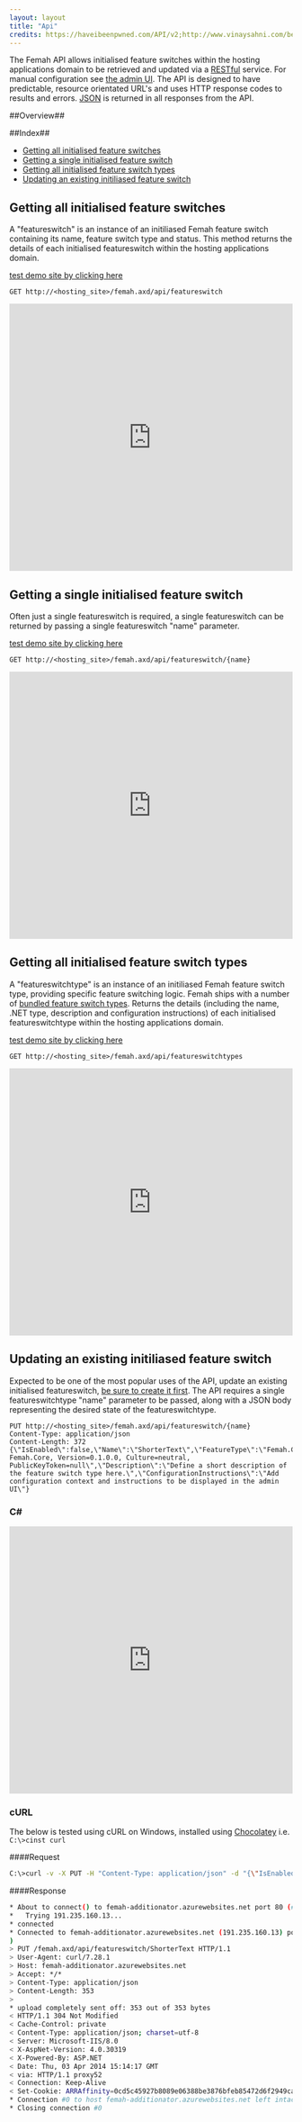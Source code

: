 ```yaml
---
layout: layout
title: "Api"
credits: https://haveibeenpwned.com/API/v2;http://www.vinaysahni.com/best-practices-for-a-pragmatic-restful-api
---
```


The Femah API allows initialised feature switches within the hosting applications domain to be retrieved and updated via a [RESTful](http://en.wikipedia.org/wiki/Representational_State_Transfer) service. For manual configuration see [the admin UI](adminUi.md).
The API is designed to have predictable, resource orientated URL's and uses HTTP response codes to results and errors. [JSON](http://www.json.org/) is returned in all responses from the API. 

##Overview##

##Index##
* [Getting all initialised feature switches](#GetAllFeatureSwitches) 
* [Getting a single initialised feature switch](#GetAFeatureSwitch)
* [Getting all initialised feature switch types](#GetAllFeatureSwitchTypes)
* [Updating an existing initiliased feature switch](#UpdateAFeatureSwitch)

## <a name="GetAllFeatureSwitches"></a> Getting all initialised feature switches
A "featureswitch" is an instance of an initiliased Femah feature switch containing its name, feature switch type and status. This method returns the details of each initialised featureswitch within the hosting applications domain.

[test demo site by clicking here ](http://femah-additionator.azurewebsites.net/femah.axd/api/featureswitch)

```GET http://<hosting_site>/femah.axd/api/featureswitch```

<iframe width="100%" height="475" src="http://dotnetfiddle.net/Widget/0SWM1V" frameborder="0"></iframe>


## <a name="GetAFeatureSwitch"></a>Getting a single initialised feature switch
Often just a single featureswitch is required, a single featureswitch can be returned by passing a single featureswitch "name" parameter.

[test demo site by clicking here](http://femah-additionator.azurewebsites.net/femah.axd/api/featureswitch/ShorterText)

```GET http://<hosting_site>/femah.axd/api/featureswitch/{name}```

<iframe width="100%" height="475" src="http://dotnetfiddle.net/Widget/6hYcyU" frameborder="0"></iframe>

## <a name="GetAllFeatureSwitchTypes"></a>Getting all initialised feature switch types
A "featureswitchtype" is an instance of an initiliased Femah feature switch type, providing specific feature switching logic. Femah ships with a number of [bundled feature switch types](http://github.com/lloydstone/femah/Femah.Core/FeatureSwitchTypes).
Returns the details (including the name, .NET type, description and configuration instructions) of each initialised featureswitchtype within the hosting applications domain.

[test demo site by clicking here](http://femah-additionator.azurewebsites.net/femah.axd/api/featureswitchtypes)

```GET http://<hosting_site>/femah.axd/api/featureswitchtypes```

<iframe width="100%" height="475" src="http://dotnetfiddle.net/Widget/Vp7A7Q" frameborder="0"></iframe>

## <a name="UpdateAFeatureSwitch"></a>Updating an existing initiliased feature switch
Expected to be one of the most popular uses of the API, update an existing initialised featureswitch, [be sure to create it first](userguide.md). The API requires a single featureswitchtype "name" parameter to be passed, along with a JSON body representing the desired state of the featureswitchtype.

```
PUT http://<hosting_site>/femah.axd/api/featureswitch/{name}
Content-Type: application/json
Content-Length: 372
{\"IsEnabled\":false,\"Name\":\"ShorterText\",\"FeatureType\":\"Femah.Core.FeatureSwitchTypes.SimpleFeatureSwitch, Femah.Core, Version=0.1.0.0, Culture=neutral, PublicKeyToken=null\",\"Description\":\"Define a short description of the feature switch type here.\",\"ConfigurationInstructions\":\"Add configuration context and instructions to be displayed in the admin UI\"}
```

### C&#35;

<iframe width="100%" height="475" src="http://dotnetfiddle.net/Widget/oRcFNV" frameborder="0"></iframe>

### cURL
The below is tested using cURL on Windows, installed using [Chocolatey](http://chocolatey.org/packages/curl) i.e.  `C:\>cinst curl`

####Request

```bash
C:\>curl -v -X PUT -H "Content-Type: application/json" -d "{\"IsEnabled\":false,\"Name\":\"ShorterText\",\"FeatureType\":\"Femah.Core.FeatureSwitchTypes.SimpleFeatureSwitch, Femah.Core, Version=0.1.0.0, Culture=neutral, PublicKeyToken=null\",\"Description\":\"Define a short description of the feature switch type here.\",\"ConfigurationInstructions\":\"Add configuration context and instructions to be displayed in the admin UI\"}" http://femah-additionator.azurewebsites.net/femah.axd/api/featureswitch/ShorterText 
```

####Response

```bash
* About to connect() to femah-additionator.azurewebsites.net port 80 (#0)
*   Trying 191.235.160.13...
* connected
* Connected to femah-additionator.azurewebsites.net (191.235.160.13) port 80 (#0
)
> PUT /femah.axd/api/featureswitch/ShorterText HTTP/1.1
> User-Agent: curl/7.28.1
> Host: femah-additionator.azurewebsites.net
> Accept: */*
> Content-Type: application/json
> Content-Length: 353
>
* upload completely sent off: 353 out of 353 bytes
< HTTP/1.1 304 Not Modified
< Cache-Control: private
< Content-Type: application/json; charset=utf-8
< Server: Microsoft-IIS/8.0
< X-AspNet-Version: 4.0.30319
< X-Powered-By: ASP.NET
< Date: Thu, 03 Apr 2014 15:14:17 GMT
< via: HTTP/1.1 proxy52
< Connection: Keep-Alive
< Set-Cookie: ARRAffinity=0cd5c45927b8089e06388be3876bfeb85472d6f2949cab977c0c102c960896a6;Path=/;Domain=femah-additionator.azurewebsites.net
* Connection #0 to host femah-additionator.azurewebsites.net left intact
* Closing connection #0
